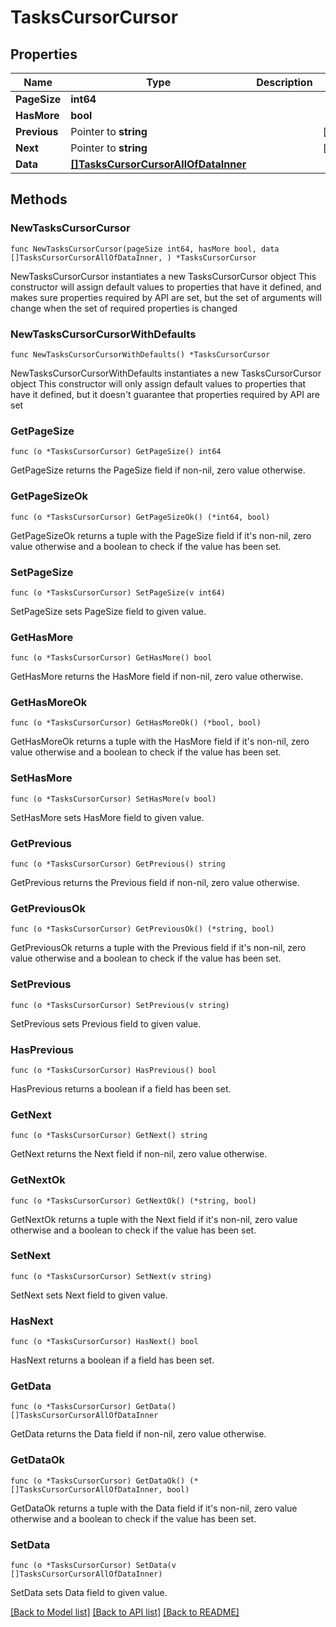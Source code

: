 # TasksCursorCursor

## Properties

Name | Type | Description | Notes
------------ | ------------- | ------------- | -------------
**PageSize** | **int64** |  | 
**HasMore** | **bool** |  | 
**Previous** | Pointer to **string** |  | [optional] 
**Next** | Pointer to **string** |  | [optional] 
**Data** | [**[]TasksCursorCursorAllOfDataInner**](TasksCursorCursorAllOfDataInner.md) |  | 

## Methods

### NewTasksCursorCursor

`func NewTasksCursorCursor(pageSize int64, hasMore bool, data []TasksCursorCursorAllOfDataInner, ) *TasksCursorCursor`

NewTasksCursorCursor instantiates a new TasksCursorCursor object
This constructor will assign default values to properties that have it defined,
and makes sure properties required by API are set, but the set of arguments
will change when the set of required properties is changed

### NewTasksCursorCursorWithDefaults

`func NewTasksCursorCursorWithDefaults() *TasksCursorCursor`

NewTasksCursorCursorWithDefaults instantiates a new TasksCursorCursor object
This constructor will only assign default values to properties that have it defined,
but it doesn't guarantee that properties required by API are set

### GetPageSize

`func (o *TasksCursorCursor) GetPageSize() int64`

GetPageSize returns the PageSize field if non-nil, zero value otherwise.

### GetPageSizeOk

`func (o *TasksCursorCursor) GetPageSizeOk() (*int64, bool)`

GetPageSizeOk returns a tuple with the PageSize field if it's non-nil, zero value otherwise
and a boolean to check if the value has been set.

### SetPageSize

`func (o *TasksCursorCursor) SetPageSize(v int64)`

SetPageSize sets PageSize field to given value.


### GetHasMore

`func (o *TasksCursorCursor) GetHasMore() bool`

GetHasMore returns the HasMore field if non-nil, zero value otherwise.

### GetHasMoreOk

`func (o *TasksCursorCursor) GetHasMoreOk() (*bool, bool)`

GetHasMoreOk returns a tuple with the HasMore field if it's non-nil, zero value otherwise
and a boolean to check if the value has been set.

### SetHasMore

`func (o *TasksCursorCursor) SetHasMore(v bool)`

SetHasMore sets HasMore field to given value.


### GetPrevious

`func (o *TasksCursorCursor) GetPrevious() string`

GetPrevious returns the Previous field if non-nil, zero value otherwise.

### GetPreviousOk

`func (o *TasksCursorCursor) GetPreviousOk() (*string, bool)`

GetPreviousOk returns a tuple with the Previous field if it's non-nil, zero value otherwise
and a boolean to check if the value has been set.

### SetPrevious

`func (o *TasksCursorCursor) SetPrevious(v string)`

SetPrevious sets Previous field to given value.

### HasPrevious

`func (o *TasksCursorCursor) HasPrevious() bool`

HasPrevious returns a boolean if a field has been set.

### GetNext

`func (o *TasksCursorCursor) GetNext() string`

GetNext returns the Next field if non-nil, zero value otherwise.

### GetNextOk

`func (o *TasksCursorCursor) GetNextOk() (*string, bool)`

GetNextOk returns a tuple with the Next field if it's non-nil, zero value otherwise
and a boolean to check if the value has been set.

### SetNext

`func (o *TasksCursorCursor) SetNext(v string)`

SetNext sets Next field to given value.

### HasNext

`func (o *TasksCursorCursor) HasNext() bool`

HasNext returns a boolean if a field has been set.

### GetData

`func (o *TasksCursorCursor) GetData() []TasksCursorCursorAllOfDataInner`

GetData returns the Data field if non-nil, zero value otherwise.

### GetDataOk

`func (o *TasksCursorCursor) GetDataOk() (*[]TasksCursorCursorAllOfDataInner, bool)`

GetDataOk returns a tuple with the Data field if it's non-nil, zero value otherwise
and a boolean to check if the value has been set.

### SetData

`func (o *TasksCursorCursor) SetData(v []TasksCursorCursorAllOfDataInner)`

SetData sets Data field to given value.



[[Back to Model list]](../README.md#documentation-for-models) [[Back to API list]](../README.md#documentation-for-api-endpoints) [[Back to README]](../README.md)


